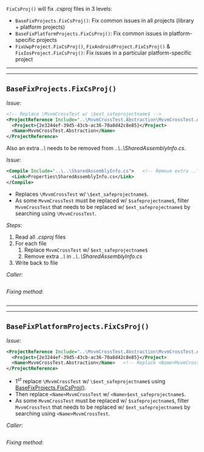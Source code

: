 `FixCsProj()` will fix *.csproj* files in 3 levels:

* `BaseFixProjects.FixCsProj()`: Fix common issues in all projects (library + platform projects)
* `BaseFixPlatformProjects.FixCsProj()`: Fix common issues in platform-specific projects
* `FixUwpProject.FixCsProj()`, `FixAndroidProject.FixCsProj()` & `FixIosProject.FixCsProj()`: Fix issues in a particular platform-specific project


___
___


## `BaseFixProjects.FixCsProj()`

*Issue*:

```xml
<!-- Replace \MvvmCrossTest w/ \$ext_safeprojectname$ -->
<ProjectReference Include="..\MvvmCrossTest.Abstraction\MvvmCrossTest.Abstraction.csproj">   
  <Project>{2e3244ef-39d5-43cb-ac36-70a8d42c8e85}</Project>
  <Name>MvvmCrossTest.Abstraction</Name>
</ProjectReference>
```


Also an extra *..\\* needs to be removed from  *..\\..\SharedAssemblyInfo.cs*.

*Issue*:

```xml
<Compile Include="..\..\SharedAssemblyInfo.cs">   <!-- Remove extra ..\ -->
  <Link>Properties\SharedAssemblyInfo.cs</Link>
</Compile>
```

* Replaces `\MvvmCrossTest` w/ `\$ext_safeprojectname$`.
* As some `MvvmCrossTest` must be replaced w/ `$safeprojectname$`, filter `MvvmCrossTest` that needs to be replaced w/ `$ext_safeprojectname$` by searching using `\MvvmCrossTest`.

*Steps*:

1. Read all *.csproj* files
2. For each file
   1. Replace `MvvmCrossTest` w/ `$ext_safeprojectname$`
   2. Remove extra *..\\* in *..\\..\SharedAssemblyInfo.cs*
3. Write back to file


*Caller*:

```cs --region "Fix UWP" --source-file .\..\..\..\MvvmCross.Template\Program.cs --project .\..\..\..\MvvmCross.Template\MvvmCross.Template.csproj
```

*Fixing method*:

```cs --region "Replace MvvmCrossTest" --source-file .\..\..\..\MvvmCross.Template\BaseFixProjects.cs --project .\..\..\..\MvvmCross.Template\MvvmCross.Template.csproj
```


___
___


## `BaseFixPlatformProjects.FixCsProj()`

*Issue*:

```xml
<ProjectReference Include="..\MvvmCrossTest.Abstraction\MvvmCrossTest.Abstraction.csproj">   
  <Project>{2e3244ef-39d5-43cb-ac36-70a8d42c8e85}</Project>
  <Name>MvvmCrossTest.Abstraction</Name>   <!-- Replace <Name>MvvmCrossTest to <Name>$ext_safeprojectname$ -->
</ProjectReference>
```

* $1^{st}$ replace `\MvvmCrossTest` w/ `\$ext_safeprojectname$` using [BaseFixProjects.FixCsProj()](#basefixprojectsfixcsproj).
* Then replace `<Name>MvvmCrossTest` w/ `<Name>$ext_safeprojectname$`.
* As some `MvvmCrossTest` must be replaced w/ `$safeprojectname$`, filter `MvvmCrossTest` that needs to be replaced w/ `$ext_safeprojectname$` by searching using `<Name>MvvmCrossTest`.


*Caller*:

```cs --region "Fix UWP" --source-file .\..\..\..\MvvmCross.Template\Program.cs --project .\..\..\..\MvvmCross.Template\MvvmCross.Template.csproj
```

*Fixing method*:

```cs --region "Replace MvvmCrossTest" --source-file .\..\..\..\MvvmCross.Template\BaseFixPlatformProjects.cs --project .\..\..\..\MvvmCross.Template\MvvmCross.Template.csproj
```